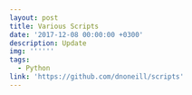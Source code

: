 ```yaml
---
layout: post
title: Various Scripts
date: '2017-12-08 00:00:00 +0300'
description: Update
img: ''''''
tags:
  - Python
link: 'https://github.com/dnoneill/scripts'
---
```


